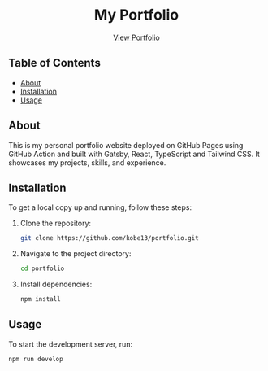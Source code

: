 <h1 align="center">
  My Portfolio
</h1>

<p align="center">
  <a href="https://kobe13.github.io/portfolio/">View Portfolio</a>
</p>

## Table of Contents

- [About](#about)
- [Installation](#installation)
- [Usage](#usage)

## About

This is my personal portfolio website deployed on GitHub Pages using GitHub Action and built with Gatsby, React, TypeScript and Tailwind CSS. It showcases my projects, skills, and experience.

## Installation

To get a local copy up and running, follow these steps:

1. Clone the repository:
    ```sh
    git clone https://github.com/kobe13/portfolio.git
    ```
2. Navigate to the project directory:
    ```sh
    cd portfolio
    ```
3. Install dependencies:
    ```sh
    npm install
    ```

## Usage

To start the development server, run:
```sh
npm run develop
